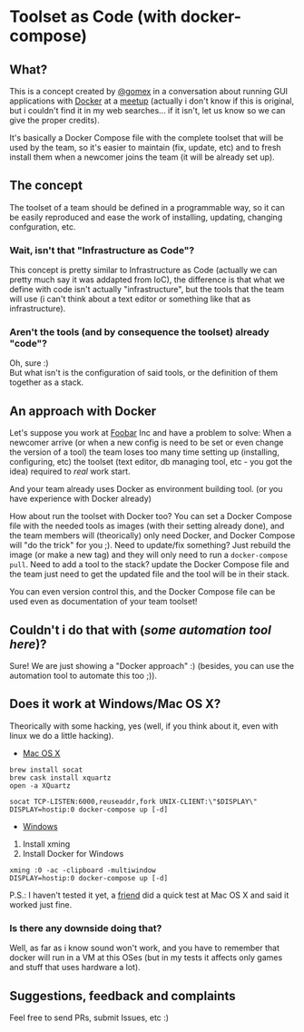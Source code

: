 # Toolset as Code (with docker-compose)


## What?
This is a concept created by [@gomex](https://github.com/gomex) in a conversation about running GUI applications with [Docker](https://www.docker.com) at a [meetup](https://www.docker.com/community/meetup-groups) (actually i don't know if this is original, but i couldn't find it in my web searches... if it isn't, let us know so we can give the proper credits).

It's basically a Docker Compose file with the complete toolset that will be used by the team, so it's easier to maintain (fix, update, etc) and to fresh install them when a newcomer joins the team (it will be already set up).

## The concept
The toolset of a team should be defined in a programmable way, so it can be easily reproduced and ease the work of installing, updating, changing confguration, etc.

### Wait, isn't that "Infrastructure as Code"?
This concept is pretty similar to Infrastructure as Code (actually we can pretty much say it was addapted from IoC), the difference is that what we define with code isn't actually "infrastructure", but the tools that the team will use (i can't think about a text editor or something like that as infrastructure).

### Aren't the tools (and by consequence the toolset) already "code"?
Oh, sure :)  
But what isn't is the configuration of said tools, or the definition of them together as a stack.

## An approach with Docker
Let's suppose you work at [Foobar](https://en.wikipedia.org/wiki/Foobar) Inc and have a problem to solve: When a newcomer arrive (or when a new config is need to be set or even change the version of a tool) the team loses too many time setting up (installing, configuring, etc) the toolset (text editor, db managing tool, etc - you got the idea) required to *real* work start.

And your team already uses Docker as environment building tool. (or you have experience with Docker already)

How about run the toolset with Docker too? You can set a Docker Compose file with the needed tools as images (with their setting already done), and the team members will (theorically) only need Docker, and Docker Compose will "do  the trick" for you ;). Need to update/fix something? Just rebuild the image (or make a new tag) and they will only need to run a `docker-compose pull`. Need to add a tool to the stack? update the Docker Compose file and the team just need to get the updated file and the tool will be in their stack.

You can even version control this, and the Docker Compose file can be used even as documentation of your team toolset!

## Couldn't i do that with (*some automation tool here*)?
Sure! We are just showing a "Docker approach" :) (besides, you can use the automation tool to automate this too ;)).

## Does it work at Windows/Mac OS X?
Theorically with some hacking, yes (well, if you think about it, even with linux we do a little hacking).
* [Mac OS X](https://github.com/docker/docker/issues/8710#issuecomment-71113263)  

```
brew install socat
brew cask install xquartz
open -a XQuartz

socat TCP-LISTEN:6000,reuseaddr,fork UNIX-CLIENT:\"$DISPLAY\"
DISPLAY=hostip:0 docker-compose up [-d]
```  
* [Windows](https://github.com/docker/docker/issues/8710#issuecomment-135109677)  

1) Install xming  
2) Install Docker for Windows

```
xming :0 -ac -clipboard -multiwindow
DISPLAY=hostip:0 docker-compose up [-d]
```

P.S.: I haven't tested it yet, a [friend](https://github.com/wsilva) did a quick test at Mac OS X and said it worked just fine.

### Is there any downside doing that?
Well, as far as i know sound won't work, and you have to remember that docker will run in a VM at this OSes (but in my tests it affects only games and stuff that uses hardware a lot).

## Suggestions, feedback and complaints
Feel free to send PRs, submit Issues, etc :)
